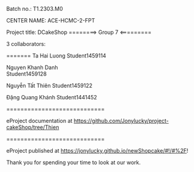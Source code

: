 Batch no.: T1.2303.M0

CENTER NAME: ACE-HCMC-2-FPT

Project title: DCakeShop
========> Group 7 <=========

3 collaborators:

=======
Ta Hai Luong
Student1459114

Nguyen Khanh Danh  
Student1459128

Nguyễn Tất Thiên
Student1459122

Đặng Quang Khánh
Student1441452

============================

eProject documentation at https://github.com/Jonylucky/project-cakeShop/tree/Thien

============================

eProject published at https://jonylucky.github.io/newShopcake/#!/#%2F!

Thank you for spending your time to look at our work.
